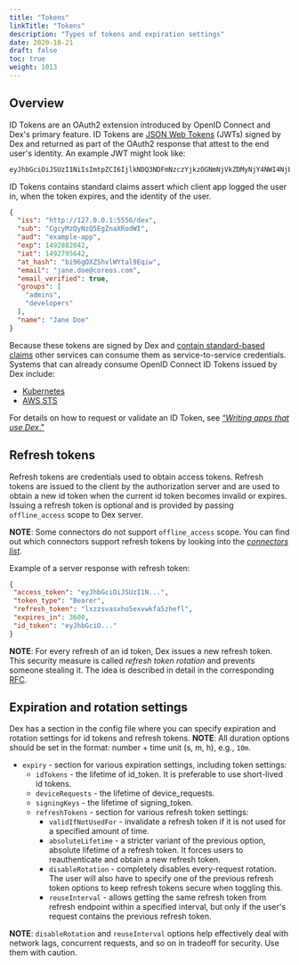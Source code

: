 ```yaml
---
title: "Tokens"
linkTitle: "Tokens"
description: "Types of tokens and expiration settings"
date: 2020-10-21
draft: false
toc: true
weight: 1013
---
```


## Overview

ID Tokens are an OAuth2 extension introduced by OpenID Connect and Dex's primary feature. ID Tokens are [JSON Web Tokens][jwt-io] (JWTs) signed by Dex and returned as part of the OAuth2 response that attest to the end user's identity. An example JWT might look like:

```bash
eyJhbGciOiJSUzI1NiIsImtpZCI6IjlkNDQ3NDFmNzczYjkzOGNmNjVkZDMyNjY4NWI4NjE4MGMzMjRkOTkifQ.eyJpc3MiOiJodHRwOi8vMTI3LjAuMC4xOjU1NTYvZGV4Iiwic3ViIjoiQ2djeU16UXlOelE1RWdabmFYUm9kV0kiLCJhdWQiOiJleGFtcGxlLWFwcCIsImV4cCI6MTQ5Mjg4MjA0MiwiaWF0IjoxNDkyNzk1NjQyLCJhdF9oYXNoIjoiYmk5NmdPWFpTaHZsV1l0YWw5RXFpdyIsImVtYWlsIjoiZXJpYy5jaGlhbmdAY29yZW9zLmNvbSIsImVtYWlsX3ZlcmlmaWVkIjp0cnVlLCJncm91cHMiOlsiYWRtaW5zIiwiZGV2ZWxvcGVycyJdLCJuYW1lIjoiRXJpYyBDaGlhbmcifQ.OhROPq_0eP-zsQRjg87KZ4wGkjiQGnTi5QuG877AdJDb3R2ZCOk2Vkf5SdP8cPyb3VMqL32G4hLDayniiv8f1_ZXAde0sKrayfQ10XAXFgZl_P1yilkLdknxn6nbhDRVllpWcB12ki9vmAxklAr0B1C4kr5nI3-BZLrFcUR5sQbxwJj4oW1OuG6jJCNGHXGNTBTNEaM28eD-9nhfBeuBTzzO7BKwPsojjj4C9ogU4JQhGvm_l4yfVi0boSx8c0FX3JsiB0yLa1ZdJVWVl9m90XmbWRSD85pNDQHcWZP9hR6CMgbvGkZsgjG32qeRwUL_eNkNowSBNWLrGNPoON1gMg
```

ID Tokens contains standard claims assert which client app logged the user in, when the token expires, and the identity of the user.

```json
{
  "iss": "http://127.0.0.1:5556/dex",
  "sub": "CgcyMzQyNzQ5EgZnaXRodWI",
  "aud": "example-app",
  "exp": 1492882042,
  "iat": 1492795642,
  "at_hash": "bi96gOXZShvlWYtal9Eqiw",
  "email": "jane.doe@coreos.com",
  "email_verified": true,
  "groups": [
    "admins",
    "developers"
  ],
  "name": "Jane Doe"
}
```

Because these tokens are signed by Dex and [contain standard-based claims][standard-claims] other services can consume them as service-to-service credentials. Systems that can already consume OpenID Connect ID Tokens issued by Dex include:

* [Kubernetes][kubernetes]
* [AWS STS][aws-sts]

For details on how to request or validate an ID Token, see [“_Writing apps that use Dex_.”][using-dex]

## Refresh tokens
Refresh tokens are credentials used to obtain access tokens. Refresh tokens are issued to the client by the authorization server and are used to obtain
a new id token when the current id token becomes invalid or expires. Issuing a refresh token is optional and is provided by passing `offline_access` scope to Dex server.

__NOTE__: Some connectors do not support `offline_access` scope. You can find out which connectors support refresh tokens by looking into the [_connectors list_][connectors].

Example of a server response with refresh token:
```json
{
 "access_token": "eyJhbGciOiJSUzI1N...",
 "token_type": "Bearer",
 "refresh_token": "lxzzsvasxho5exvwkfa5zhefl",
 "expires_in": 3600,
 "id_token": "eyJhbGciO..."
}
```

__NOTE__: For every refresh of an id token, Dex issues a new refresh token. This security measure is called _refresh token rotation_
and prevents someone stealing it. The idea is described in detail in the corresponding [RFC][rfc6819-5.2.2.3].

## Expiration and rotation settings

Dex has a section in the config file where you can specify expiration and rotation settings for id tokens and refresh tokens.
__NOTE__: All duration options should be set in the format: number + time unit (s, m, h), e.g., `10m`.

* `expiry` - section for various expiration settings, including token settings:
  * `idTokens` - the lifetime of id_token. It is preferable to use short-lived id tokens.
  * `deviceRequests` - the lifetime of device_requests.
  * `signingKeys` - the lifetime of signing_token.
  * `refreshTokens` - section for various refresh token settings:
    * `validIfNotUsedFor` - invalidate a refresh token if it is not used for a specified amount of time.
    * `absoluteLifetime` - a stricter variant of the previous option, absolute lifetime of a refresh token. It forces users to reauthenticate and obtain a new refresh token.
    * `disableRotation` - completely disables every-request rotation. The user will also have to specify one of the previous refresh token options to keep refresh tokens secure when toggling this.
    * `reuseInterval` - allows getting the same refresh token from refresh endpoint within a specified interval, but only if the user's request contains the previous refresh token.

__NOTE__: `disableRotation` and `reuseInterval` options help effectively deal with network lags, concurrent requests, and so on in tradeoff for security. Use them with caution.

[aws-sts]: https://docs.aws.amazon.com/STS/latest/APIReference/Welcome.html
[connectors]: /docs/connectors
[jwt-io]: https://jwt.io/
[kubernetes]: https://kubernetes.io/docs/reference/access-authn-authz/authentication/#openid-connect-tokens
[rfc6819-5.2.2.3]: https://tools.ietf.org/html/rfc6819#section-5.2.2.3
[standard-claims]: https://openid.net/specs/openid-connect-core-1_0.html#StandardClaims
[using-dex]: /docs/guides/using-dex
